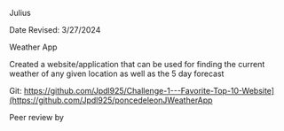 Julius

Date Revised: 3/27/2024

Weather App

Created a website/application that can be used for finding the current weather of any given location as well as the 5 day forecast

Git: https://github.com/Jpdl925/Challenge-1---Favorite-Top-10-Website](https://github.com/Jpdl925/poncedeleonJWeatherApp

Peer review by 
